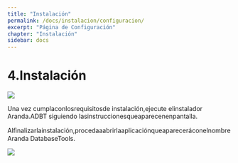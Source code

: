```yaml
---
title: "Instalación"
permalink: /docs/instalacion/configuracion/
excerpt: "Página de Configuración"
chapter: "Instalación"
sidebar: docs
---
```



# 4.Instalación

![](RackMultipart20200916-4-ayz4vl_html_bb2b050a025d068b.jpg)

Una vez cumplaconlosrequisitosde instalación,ejecute elinstalador Aranda.ADBT siguiendo lasinstruccionesqueaparecenenpantalla.

Alﬁnalizarlainstalación,procedaaabrirlaaplicaciónqueapareceráconelnombreAranda DatabaseTools.

![](RackMultipart20200916-4-ayz4vl_html_491c5317cd6f32c7.jpg)
